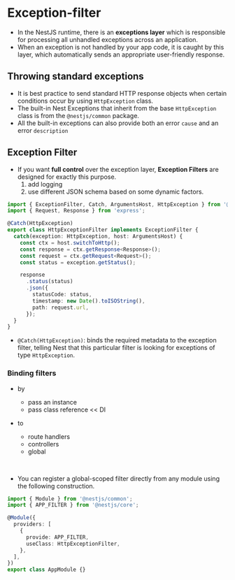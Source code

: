 # Exception-filter

- In the NestJS runtime, there is an **exceptions layer** which is responsible for processing all unhandled exceptions across an application.
- When an exception is not handled by your app code, it is caught by this layer, which automatically sends an appropriate user-friendly response.

## Throwing standard exceptions
- It is best practice to send standard HTTP response objects when certain conditions occur by using `HttpException` class.
- The built-in Nest Exceptions that inherit from the base `HttpException` class is from the `@nestjs/common` package.
- All the built-in exceptions can also provide both an error `cause` and an error `description`

## Exception Filter
- If you want **full control** over the exception layer, **Exception Filters** are designed for exactly this purpose.
  1. add logging
  2. use different JSON schema based on some dynamic factors.

```ts
import { ExceptionFilter, Catch, ArgumentsHost, HttpException } from '@nestjs/common';
import { Request, Response } from 'express';

@Catch(HttpException)
export class HttpExceptionFilter implements ExceptionFilter {
  catch(exception: HttpException, host: ArgumentsHost) {
    const ctx = host.switchToHttp();
    const response = ctx.getResponse<Response>();
    const request = ctx.getRequest<Request>();
    const status = exception.getStatus();

    response
      .status(status)
      .json({
        statusCode: status,
        timestamp: new Date().toISOString(),
        path: request.url,
      });
  }
}
```

- `@Catch(HttpException)`: binds the required metadata to the exception filter, telling Nest that this particular filter is looking for exceptions of type `HttpException`.

### Binding filters
- by
  - pass an instance
  - pass class reference << DI

- to
  - route handlers
  - controllers
  - global


<br />

- You can register a global-scoped filter directly from any module using the following construction.
```ts
import { Module } from '@nestjs/common';
import { APP_FILTER } from '@nestjs/core';

@Module({
  providers: [
    {
      provide: APP_FILTER,
      useClass: HttpExceptionFilter,
    },
  ],
})
export class AppModule {}

```

